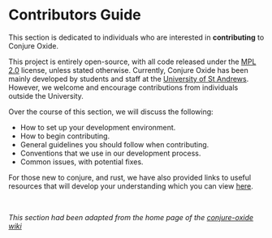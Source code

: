 <!-- maturity: draft
authors: Jamie Melton, Georgii Skorokhod, Özgür Akgün
last-updated: 24-10-25
---- -->
# Contributors Guide

This section is dedicated to individuals who are interested in **contributing** to Conjure Oxide. 

This project is entirely open-source, with all code released under the [MPL 2.0](https://www.mozilla.org/en-US/MPL/2.0/) license, unless stated otherwise. Currently, Conjure Oxide has been mainly developed by students and staff at the [University of St Andrews](https://www.st-andrews.ac.uk/). However, we welcome and encourage contributions from individuals outside the University. 

Over the course of this section, we will discuss the following:
- How to set up your development environment.
- How to begin contributing.
- General guidelines you should follow when contributing.
- Conventions that we use in our development process.
- Common issues, with potential fixes.

For those new to conjure, and rust, we have also provided links to useful resources that will develop your understanding which you can view [here](). 

<br> 

*This section had been adapted from the home page of the [conjure-oxide wiki](https://github.com/conjure-cp/conjure-oxide/wiki)*